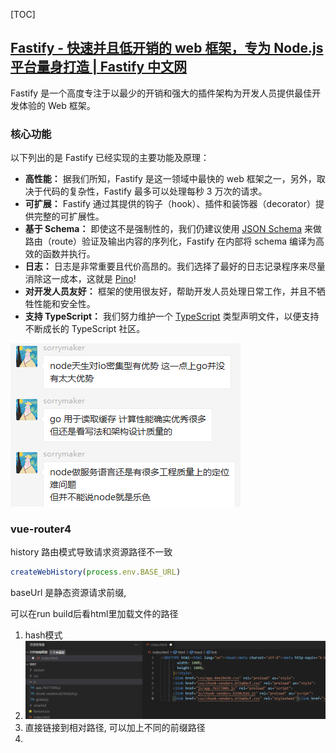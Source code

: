 [TOC]

## [Fastify - 快速并且低开销的 web 框架，专为 Node.js 平台量身打造 | Fastify 中文网](https://www.fastify.cn/)

Fastify 是一个高度专注于以最少的开销和强大的插件架构为开发人员提供最佳开发体验的 Web 框架。

### 核心功能

以下列出的是 Fastify 已经实现的主要功能及原理：

- **高性能：** 据我们所知，Fastify 是这一领域中最快的 web 框架之一，另外，取决于代码的复杂性，Fastify 最多可以处理每秒 3 万次的请求。
- **可扩展：** Fastify 通过其提供的钩子（hook）、插件和装饰器（decorator）提供完整的可扩展性。
- **基于 Schema：** 即使这不是强制性的，我们仍建议使用 [JSON Schema](http://json-schema.org/) 来做路由（route）验证及输出内容的序列化，Fastify 在内部将 schema 编译为高效的函数并执行。
- **日志：** 日志是非常重要且代价高昂的。我们选择了最好的日志记录程序来尽量消除这一成本，这就是 [Pino](https://github.com/pinojs/pino)!
- **对开发人员友好：** 框架的使用很友好，帮助开发人员处理日常工作，并且不牺牲性能和安全性。
- **支持 TypeScript：** 我们努力维护一个 [TypeScript](https://www.typescriptlang.org/) 类型声明文件，以便支持不断成长的 TypeScript 社区。

![image-20211014101114109](./imgs/image-20211014101114109.png)



### vue-router4

history 路由模式导致请求资源路径不一致

```js
createWebHistory(process.env.BASE_URL)
```

baseUrl 是静态资源请求前缀, 

可以在run build后看html里加载文件的路径

1. hash模式
2. ![image-20211014142029704](./imgs/image-20211014142029704.png)
3. 直接链接到相对路径, 可以加上不同的前缀路径
4. 
